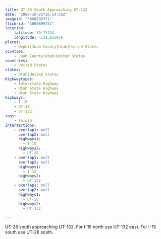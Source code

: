```yaml
---
title: UT-28 South Approaching UT-132
date: "2008-10-25T16:14:30Z"
imageid: "3090699751"
flickrid: "3090699751"
location:
    latitude: 39.71124
    longitude: -111.835939
places:
    - Nephi|Juab County|Utah|United States
counties:
    - Juab County|Utah|United States
countries:
    - United States
states:
    - Utah|United States
highwaytypes:
    - Interstate Highway
    - Utah State Highway
    - Utah State Highway
highways:
    - I-15
    - UT-28
    - UT-132
tags:
    - Shield
intersections:
    - overlap1: null
      overlap2: null
      highways1:
        - I-15
      highways2:
        - UT-28
    - overlap1: null
      overlap2: null
      highways1:
        - I-15
      highways2:
        - UT-132
    - overlap1: null
      overlap2: null
      highways1:
        - UT-28
      highways2:
        - UT-132

---
```

UT-28 south approaching UT-132. For I-15 north use UT-132 east. For I-15 south use UT-28 south.